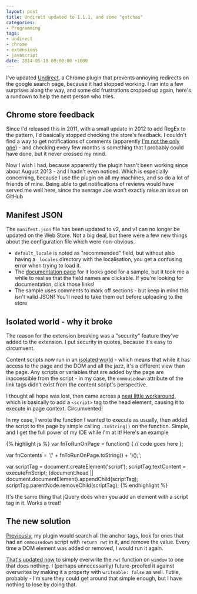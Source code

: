 ```yaml
---
layout: post
title: Undirect updated to 1.1.1, and some "gotchas"
categories:
- Programming
tags:
- undirect
- chrome
- extensions
- javascript
date: 2014-05-18 00:00:00 +1000
---
```

I've updated [Undirect](https://chrome.google.com/webstore/detail/dohbiijnjeiejifbgfdhfknogknkglio),
a Chrome plugin that prevents annoying redirects on the google search page, because it had stopped working.
I ran into a few surprises along the way, and some old frustrations cropped up again, here's a rundown to help the
next person who tries.

Chrome store feedback
---------------------
Since I'd released this in 2011, with a small update in 2012 to add RegEx to the pattern, I'd basically stopped checking the store's feedback.
I couldn't find a way to get notifications of comments (apparently [I'm not the only one](https://productforums.google.com/forum/#!topic/chrome/JidW4GlebXE)) -
and checking every few months is something that I probably could have done, but it never crossed my mind.

Now I wish I had, because apparently the plugin hasn't been working since about August 2013 - and I hadn't even noticed.
Which is especially concerning, because I use the plugin on all my machines, and so do a lot of friends of mine.  Being able to
get notifications of reviews would have served me well here, since the average Joe won't exactly raise an issue on GitHub

Manifest JSON
-------------
The `manifest.json` file has been updated to v2, and v1 can no longer be updated on the Web Store.  Not a big deal, but there were
a few new things about the configuration file which were non-obvious.

- `default_locale` is noted as "recommended" field, but without also having a `_locales`
   directory with the localisation, you get a confusing error when trying to load it.
- The [documentation page](https://developer.chrome.com/extensions/manifest#overview) for it looks good for a sample, but it took me
  a while to realise that the field names are clickable.  If you're looking for documentation, click those links!
- The sample uses comments to mark off sections - but keep in mind this isn't valid JSON! You'll need to take them out before uploading to the store

Isolated world - why it broke
-----------------------------
The reason for the extension breaking was a "security" feature they've added to the extension.  I put security in quotes, because it's easy to circumvent.

Content scripts now run in an [isolated world](https://developer.chrome.com/extensions/content_scripts#execution-environment) - which means that while it has access
to the page and the DOM and all the jazz, it's a different view than the page.  Any scripts or variables that are added by the page are
inaccessible from the script - in my case, the `onmousedown` attribute of the link tags didn't exist from the content script's perspective.

I thought all hope was lost, then came across a [neat little workaround](http://stackoverflow.com/a/9777536/185422), which is basically to add a `<script>`
tag to the head element, causing it to execute in page context.  Circumvented!

In my case, I wrote the function I wanted to execute as usually, then added the script to the
page by simple calling `.toString()` on the function.  Simple, and I get the full power of my IDE while I'm at it! Here's an example

{% highlight js %}
var fnToRunOnPage = function() {
  // code goes here
};

var fnContents = '(' + fnToRunOnPage.toString() + ')();';

var scriptTag = document.createElement('script');
scriptTag.textContent = executeFnScript;
(document.head || document.documentElement).appendChild(scriptTag);
scriptTag.parentNode.removeChild(scriptTag);
{% endhighlight %}

It's the same thing that jQuery does when you add an element with a script tag in it.  Works a treat!

The new solution
----------------
[Previously](https://github.com/xwipeoutx/undirect/blob/d6b613afa1201fa4fbd378c017cdc73dbfc74494/undirect.js), my plugin would search all the anchor tags, look for ones that had an `onmousedown` script with `return rwt` in it, and remove the value.
Every time a DOM element was added or removed, I would run it again.

[That's updated now](https://github.com/xwipeoutx/undirect/blob/544aefe555181fa823804a25fa30f6e0dfa2515e/undirect.js) to simply overwrite the `rwt` function on `window` to one that does nothing.
I (perhaps unnecessarily) future-proofed it against overwrites by making it a property with `writeable: false` as well.
Futile, probably - I'm sure they could get around that simple enough, but I have nothing to lose by doing that.